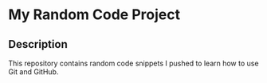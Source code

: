 # My Random Code Project

## Description
This repository contains random code snippets I pushed to learn how to use Git and GitHub.
